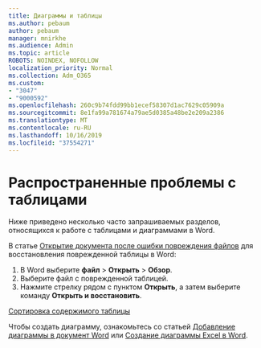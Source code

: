 ```yaml
---
title: Диаграммы и таблицы
ms.author: pebaum
author: pebaum
manager: mnirkhe
ms.audience: Admin
ms.topic: article
ROBOTS: NOINDEX, NOFOLLOW
localization_priority: Normal
ms.collection: Adm_O365
ms.custom:
- "3047"
- "9000592"
ms.openlocfilehash: 260c9b74fdd99bb1ecef58307d1ac7629c05909a
ms.sourcegitcommit: 8e1fa99a781674a79ae5d0385a48be2e209a2386
ms.translationtype: MT
ms.contentlocale: ru-RU
ms.lasthandoff: 10/16/2019
ms.locfileid: "37554271"
---
```

# <a name="common-issues-with-tables"></a>Распространенные проблемы с таблицами 

Ниже приведено несколько часто запрашиваемых разделов, относящихся к работе с таблицами и диаграммами в Word.

В статье [Открытие документа после ошибки повреждения файлов](https://support.office.com/article/47df9d48-2165-4411-a699-1786ac734bc3) для восстановления поврежденной таблицы в Word:

 1. В Word выберите **файл** > **Открыть** > **Обзор**.
 2. Выберите файл с поврежденной таблицей.
 3. Нажмите стрелку рядом с пунктом **Открыть**, а затем выберите команду **Открыть и восстановить**.

[Сортировка содержимого таблицы](https://support.office.com/article/F8392477-4613-49CD-ABA6-7C2E48F1D91F)

Чтобы создать диаграмму, ознакомьтесь со статьей [Добавление диаграммы в документ Word](https://support.office.com/article/ff48e3eb-5e04-4368-a39e-20df7c798932) или [Создание диаграммы Excel в Word](https://support.office.com/article/11A7D2F0-4487-4A9B-BBC6-D50916CD4A57).